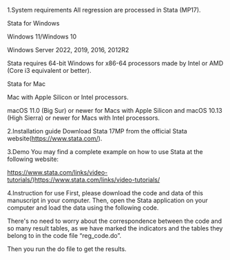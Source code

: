 1.System requirements
All regression are processed in Stata (MP17).

Stata for Windows

Windows 11/Windows 10

Windows Server 2022, 2019, 2016, 2012R2

Stata requires 64-bit Windows for x86-64 processors made by Intel or AMD (Core i3 equivalent or better).

Stata for Mac

Mac with Apple Silicon or Intel processors.

macOS 11.0 (Big Sur) or newer for Macs with Apple Silicon and macOS 10.13 (High Sierra) or newer for Macs with Intel processors.

2.Installation guide
Download Stata 17MP from the official Stata website(https://www.stata.com/).

3.Demo
You may find a complete example on how to use Stata at the following website:

https://www.stata.com/links/video-tutorials/)https://www.stata.com/links/video-tutorials/

4.Instruction for use
First, please download the code and data of this manuscript in your computer. Then, open the Stata application on your computer and load the data using the following code.

There's no need to worry about the correspondence between the code and so many result tables, as we have marked the indicators and the tables they belong to in the code file “reg_code.do”.

Then you run the do file to get the results.
